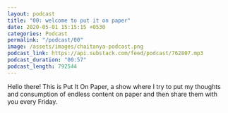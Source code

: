 ```yaml
---
layout: podcast
title: "00: welcome to put it on paper"
date: 2020-05-01 15:15:15 +0530
categories: Podcast
permalink: "/podcast/00"
image: /assets/images/chaitanya-podcast.png
podcast_link: https://api.substack.com/feed/podcast/762807.mp3
podcast_duration: "00:57"
podcast_length: 792544
---
```

Hello there! This is Put It On Paper, a show where I try to put my thoughts and consumption of endless content on paper and then share them with you every Friday.
